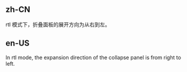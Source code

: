 ## zh-CN

rtl 模式下，折叠面板的展开方向为从右到左。

## en-US

In rtl mode, the expansion direction of the collapse panel is from right to left.
